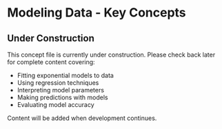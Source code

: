 # Modeling Data - Key Concepts

## Under Construction

This concept file is currently under construction. Please check back later for complete content covering:

- Fitting exponential models to data
- Using regression techniques
- Interpreting model parameters
- Making predictions with models
- Evaluating model accuracy

Content will be added when development continues.